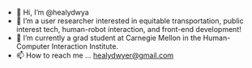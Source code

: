 - 👋 Hi, I’m @healydwya
- 👀 I’m a user researcher interested in equitable transportation, public interest tech, human-robot interaction, and front-end development!
- 🌱 I’m currently a grad student at Carnegie Mellon in the Human-Computer Interaction Institute. 
- 📫 How to reach me ... healydwyer@gmail.com

<!---
healydwya/healydwya is a ✨ special ✨ repository because its `README.md` (this file) appears on your GitHub profile.
You can click the Preview link to take a look at your changes.
--->
